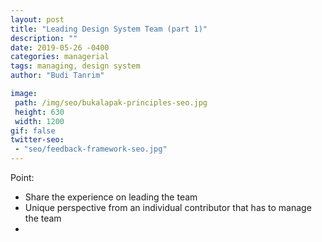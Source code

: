 ```yaml
---
layout: post
title: "Leading Design System Team (part 1)"
description: ""
date: 2019-05-26 -0400
categories: managerial
tags: managing, design system
author: "Budi Tanrim"

image:
 path: /img/seo/bukalapak-principles-seo.jpg
 height: 630
 width: 1200
gif: false
twitter-seo: 
 - "seo/feedback-framework-seo.jpg"
---
```


Point:
- Share the experience on leading the team
- Unique perspective from an individual contributor that has to manage the team
- 